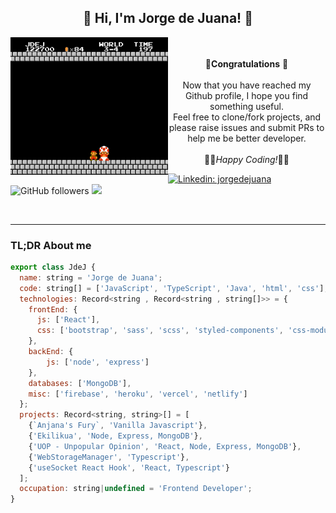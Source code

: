 <div align="center">
	<h2> 🖖 Hi, I'm Jorge de Juana! 👋</h2>
</div>



<img src="https://github.com/JdeJ/JdeJ/blob/master/gifs/bigMario.gif" alt="Welcome Mario message!" width="50%" align="left"/>
<div align="right">
	<div align="center">
		<br><br>🎉<b>Congratulations</b> 🎉<br><br>
		Now that you have reached my Github profile, I hope you find something useful.<br>
		Feel free to clone/fork projects, and please raise issues and submit PRs to help me be better developer. <br><br>
		👩‍💻<i>Happy Coding!</i>👨‍💻
		<br clear="right"/>
	</div>
</div>

[![Linkedin: jorgedejuana](https://img.shields.io/badge/-JdeJ-blue?style=flat-square&logo=Linkedin&logoColor=white&link=https://www.linkedin.com/in/jorgedejuana/)](https://www.linkedin.com/in/jorgedejuana/)
![GitHub followers](https://img.shields.io/github/followers/JdeJ?label=Follow&style=social)
[![](https://img.shields.io/badge/mail-jorgedjuana%40gmail.com-red)](mailto:jorgedjuana@gmail.com)

<br clear="left"/>

---

### TL;DR About me
```js
export class JdeJ {
  name: string = 'Jorge de Juana';
  code: string[] = ['JavaScript', 'TypeScript', 'Java', 'html', 'css'];
  technologies: Record<string , Record<string , string[]>> = {
    frontEnd: {
      js: ['React'],
      css: ['bootstrap', 'sass', 'scss', 'styled-components', 'css-modules']
    },
    backEnd: {
        js: ['node', 'express']
    },
    databases: ['MongoDB'],
    misc: ['firebase', 'heroku', 'vercel', 'netlify']
  };
  projects: Record<string, string>[] = [
    {`Anjana's Fury`, 'Vanilla Javascript'},
    {'Ekilikua', 'Node, Express, MongoDB'},
    {'UOP - Unpopular Opinion', 'React, Node, Express, MongoDB'},
    {'WebStorageManager', 'Typescript'},
    {'useSocket React Hook', 'React, Typescript'}
  ];
  occupation: string|undefined = 'Frontend Developer';
}
```
